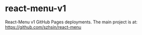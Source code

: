 # react-menu-v1
React-Menu v1 GitHub Pages deployments.
The main project is at: https://github.com/szhsin/react-menu
